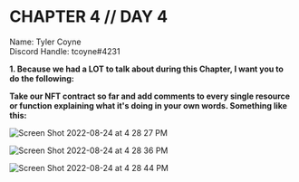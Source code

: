 # CHAPTER 4 // DAY 4

Name: Tyler Coyne  
Discord Handle: tcoyne#4231

**1. Because we had a LOT to talk about during this Chapter, I want you to do the following:**

**Take our NFT contract so far and add comments to every single resource or function explaining what it's doing in your own words. Something like this:**

![Screen Shot 2022-08-24 at 4 28 27 PM](https://user-images.githubusercontent.com/92488787/186541012-07793633-f1a6-4130-8617-3e27391ef696.png)

![Screen Shot 2022-08-24 at 4 28 36 PM](https://user-images.githubusercontent.com/92488787/186541018-968f620c-9b64-4c23-bf04-012825761c67.png)

![Screen Shot 2022-08-24 at 4 28 44 PM](https://user-images.githubusercontent.com/92488787/186541023-4485e686-9185-4b62-a107-8e52882ec855.png)
